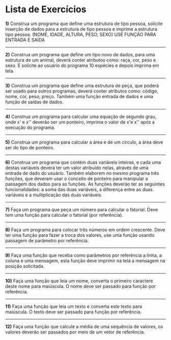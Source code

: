 # Lista de Exercícios 


**1)** Construa um programa que define uma estrutura de tipo pessoa, solicite inserção de dados para a estrutura de tipo pessoa e imprime a estrutura tipo pessoa. (NOME, IDADE, ALTURA, PESO, SEXO) USE FUNÇÃO PARA ENTRADA E SAÍDA 

---

**2)** Construa um programa que define um tipo novo de dados, para uma estrutura de um animal, deverá conter atributos como: raça, cor, peso e sexo.  E solicite ao usuário do programa 10 espécies e depois imprima em tela.  

---

**3)** Construa um programa que define uma estrutura de peça, que poderá ser usado para outros programas, deverá conter atributos como: código, nome, cor, peso, preço. Também uma função entrada de dados e uma função de saídas de dados. 

---

**4)** Construa um programa para calcular uma equação de segundo grau, onde x' e x'' deverão ser um ponteiro, imprima o valor de x'e x'' após a execução do programa. 

---

**5)** Construa um programa para calcular a área e de um círculo, a área deve ser do tipo de ponteiro. 

---

**6)** Construa um programa que contém duas variáveis inteiras, e cada uma destas variáveis deverá ter um valor atribuído nelas, através de uma entrada de dado do usuário. Também elaborem no mesmo programa três funções, que deveram usar o conceito de ponteiro para manipular a passagem dos dados para as funções. As funções deverão ter as seguintes funcionalidades: a soma das duas variáveis, a diferença entre as duas variáveis e a multiplicação das duas variáveis. 

---

**7)** Faça um programa que peça um número para calcular o fatorial. Deve tem uma função para calcular o fatorial (por referência). 

---

**8)** Faça um programa para colocar três números em ordem crescente. Deve ter uma função para fazer a troca dos valores, use uma função usando passagem de parâmetro por referência. 

---

**9)** Faça uma função que receba como parâmetros por referência a linha, a coluna e uma mensagem, esta função deve imprimir na tela a mensagem na posição solicitada.  

---

**10)** Faça uma função que leia um nome, converta o primeiro caractere deste nome para maiúscula. O nome deve ser passado para função por referência. 

---

**11)** Faça uma função que leia um texto e converta este texto para maiúscula. O texto deve ser passado para função por referência. 

---

**12)** Faça uma função que calcule a média de uma sequência de valores, os valores deverão ser passados por meio de um vetor de referência. 
